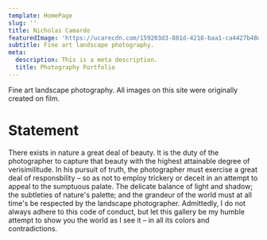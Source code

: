 ```yaml
---
template: HomePage
slug: ''
title: Nicholas Camardo
featuredImage: 'https://ucarecdn.com/159203d3-881d-4218-baa1-ca4427b48d0d/'
subtitle: Fine art landscape photography.
meta:
  description: This is a meta description.
  title: Photography Portfolio
---
```


Fine art landscape photography. All images on this site were originally created on film.


# Statement

There exists in nature a great deal of beauty. It is the duty of the photographer to capture that beauty with the highest attainable degree of verisimilitude. In his pursuit of truth, the photographer must exercise a great deal of responsbility – so as not to employ trickery or deceit in an attempt to appeal to the sumptuous palate. The delicate balance of light and shadow; the subtleties of nature's palette; and the grandeur of the world must at all time's be respected by the landscape photographer. Admittedly, I do not always adhere to this code of conduct, but let this gallery be my humble attempt to show you the world as I see it – in all its colors and contradictions.

